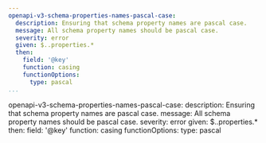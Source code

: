 ```yaml
---
openapi-v3-schema-properties-names-pascal-case:
  description: Ensuring that schema property names are pascal case.
  message: All schema property names should be pascal case.
  severity: error
  given: $..properties.*
  then:
    field: '@key'
    function: casing
    functionOptions:
      type: pascal
...
```

openapi-v3-schema-properties-names-pascal-case:
  description: Ensuring that schema property names are pascal case.
  message: All schema property names should be pascal case.
  severity: error
  given: $..properties.*
  then:
    field: '@key'
    function: casing
    functionOptions:
      type: pascal

